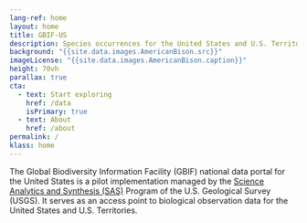 ```yaml
---
lang-ref: home
layout: home
title: GBIF-US
description: Species occurrences for the United States and U.S. Territories.
background: "{{site.data.images.AmericanBison.src}}"
imageLicense: "{{site.data.images.AmericanBison.caption}}"
height: 70vh
parallax: true
cta:
  - text: Start exploring
    href: /data
    isPrimary: true
  - text: About
    href: /about
permalink: /
klass: home
---
```


The Global Biodiversity Information Facility (GBIF) national data portal for the United States is a pilot implementation managed by the [Science Analytics and Synthesis (SAS)](https://www.usgs.gov/core-science-systems/science-analytics-and-synthesis) Program of the U.S. Geological Survey (USGS). It serves as an access point to biological observation data for the United States and U.S. Territories.  


